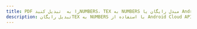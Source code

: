 ---title: PDF را به  تبدیل کنیدNUMBERS، TEX به NUMBERS مبدل رایگان یا Android SDKdescription: تبدیل رایگانTEX به NUMBERS با استفاده از Android Cloud APIs & SDK همچنین اسناد PDF را در Cloud ایجاد، ویرایش و رندر کنید.---